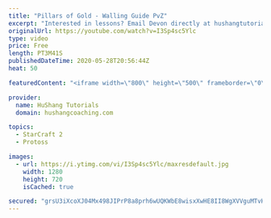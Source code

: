 ```yaml
---
title: "Pillars of Gold - Walling Guide PvZ"
excerpt: "Interested in lessons? Email Devon directly at hushangtutorials@outlook.com ------------------------------------------------------------------------------------------------------- Want to support HuShang Tutorials directly? Patreon is a website where you can contribute a monthly donation that will help"
originalUrl: https://youtube.com/watch?v=I3Sp4sc5Ylc
type: video
price: Free
length: PT3M41S
publishedDateTime: 2020-05-28T20:56:44Z
heat: 50

featuredContent: "<iframe width=\"800\" height=\"500\" frameborder=\"0\" src=\"https://www.youtube.com/embed/I3Sp4sc5Ylc\" allow=\"accelerometer; autoplay; encrypted-media; gyroscope; picture-in-picture\" allowfullscreen></iframe>"

provider:
  name: HuShang Tutorials
  domain: hushangcoaching.com

topics:
  - StarCraft 2
  - Protoss

images:
  - url: https://i.ytimg.com/vi/I3Sp4sc5Ylc/maxresdefault.jpg
    width: 1280
    height: 720
    isCached: true

secured: "grsU3iXcoXJ04Mx498JIPrP8a8prh6wUQKWbE8wisxXwHE8II8WgXVVguMTvHdFSn4CWFXs1kUehrYHsNmgtSgl5YxFR/Y+bJdEstWUjZkzNZB9QrS0DPxCJz6Am4vS25a8b8NPOTQOnK6AYmpkbCE7qnY9OEX+gVVnwqOFJb/dS3MYYsGe+lilGSee3sc89xDEf1jG8Yze3ZqGtFEX6nUWDibQoYBRWOzMgfYGF5bLdqYr6/NL/IIbpqHNLdXyklLO6VCqlX9Nq1fEVsP94FcjAaxV+SLkIqrC32+tm0smHcE8+ZaWfJy/EnNElWP1u5xAo1y+kv8KkptrXDe0mKV0c9PGpDJ7a1etgcnf0/65A/WJVKBhwImhupjpgDtAyy4IEgvagwNoLgI5z7ka2U7d88GfyRNV2kDUcIMpL+jo=;JWQMM00fkwEMjQFGinhcKg=="
---
```


